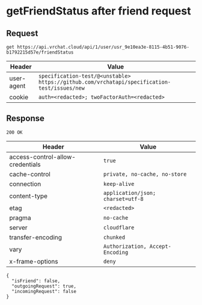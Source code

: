 # getFriendStatus after friend request

## Request
`get https://api.vrchat.cloud/api/1/user/usr_9e10ea3e-8115-4b51-9076-b1792215d57e/friendStatus`

| Header | Value |
| ------ | ----- |
| user-agent | `specification-test/@<unstable> https://github.com/vrchatapi/specification-test/issues/new` |
| cookie | `auth=<redacted>; twoFactorAuth=<redacted>` |


## Response
`200 OK`

| Header | Value |
| ------ | ----- |
| access-control-allow-credentials | `true` |
| cache-control | `private, no-cache, no-store` |
| connection | `keep-alive` |
| content-type | `application/json; charset=utf-8` |
| etag | `<redacted>` |
| pragma | `no-cache` |
| server | `cloudflare` |
| transfer-encoding | `chunked` |
| vary | `Authorization, Accept-Encoding` |
| x-frame-options | `deny` |

```jsonc
{
  "isFriend": false,
  "outgoingRequest": true,
  "incomingRequest": false
}
```
